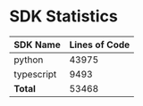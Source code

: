 # SDK Statistics

| SDK Name | Lines of Code |
| -------- | ------------- |
| python | 43975 |
| typescript | 9493 |
| **Total** | 53468 |
